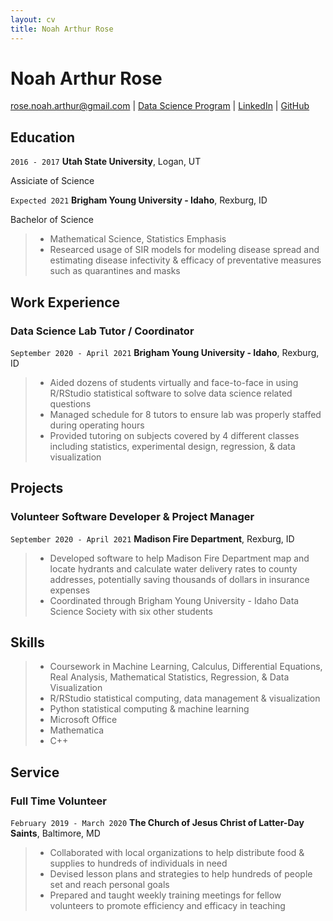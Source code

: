 ```yaml
---
layout: cv
title: Noah Arthur Rose
---
```

# Noah Arthur Rose

<div id="webaddress">
<a href="rose.noah.arthur@gmail.com">rose.noah.arthur@gmail.com</a>
| <a href="https://byuidatascience.github.io/development.html">Data Science Program</a>
| <a href="https://www.linkedin.com/in/noah-arthur-rose/">LinkedIn</a>
| <a href="https://github.com/NoahRose1">GitHub</a>
</div>

<!-- https://www.monique.tech/the-art-of-markdown -->

## Education

`2016 - 2017`
__Utah State University__, Logan, UT

Assiciate of Science

`Expected 2021`
__Brigham Young University - Idaho__, Rexburg, ID

Bachelor of Science
>* Mathematical Science, Statistics Emphasis
>* Researced usage of SIR models for modeling disease spread and estimating disease infectivity & efficacy of preventative measures such as quarantines and masks

## Work Experience

### Data Science Lab Tutor / Coordinator
`September 2020 - April 2021`
__Brigham Young University - Idaho__, Rexburg, ID

>* Aided dozens of students virtually and face-to-face in using R/RStudio statistical software to solve data science related questions
>*	Managed schedule for 8 tutors to ensure lab was properly staffed during operating hours
>*	Provided tutoring on subjects covered by 4 different classes including statistics, experimental design, regression, & data visualization


## Projects

### Volunteer Software Developer & Project Manager
`September 2020 - April 2021`
__Madison Fire Department__, Rexburg, ID

>*	Developed software to help Madison Fire Department map and locate hydrants and calculate water delivery rates to county addresses, potentially saving thousands of dollars in insurance expenses
>*	Coordinated through Brigham Young University - Idaho Data Science Society with six other students

## Skills

>*	Coursework in Machine Learning, Calculus, Differential Equations, Real Analysis, Mathematical Statistics, Regression, & Data Visualization
>*	R/RStudio statistical computing, data management & visualization
>*	Python statistical computing & machine learning
>*	Microsoft Office
>*	Mathematica
>*	C++


## Service

### Full Time Volunteer
`February 2019 - March 2020`
__The Church of Jesus Christ of Latter-Day Saints__, Baltimore, MD

>*	Collaborated with local organizations to help distribute food & supplies to hundreds of individuals in need
>*	Devised lesson plans and strategies to help hundreds of people set and reach personal goals
>*	Prepared and taught weekly training meetings for fellow volunteers to promote efficiency and efficacy in teaching

<!-- ### Footer

Last updated: Mar 30 2021 -->



